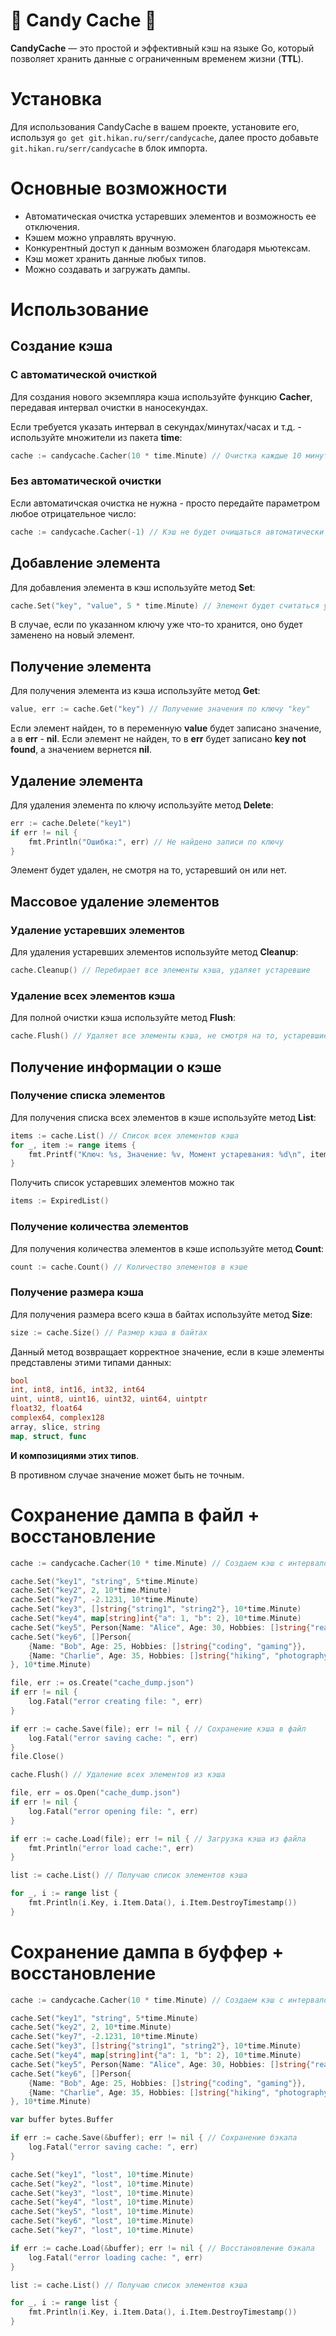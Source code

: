 # :candy: Candy Cache :candy:

**CandyCache** — это простой и эффективный кэш на языке Go, который позволяет хранить данные с ограниченным временем жизни (**TTL**). 

# Установка

Для использования CandyCache в вашем проекте, установите его, используя ```go get git.hikan.ru/serr/candycache```, далее просто добавьте ```git.hikan.ru/serr/candycache``` в блок импорта.

# Основные возможности

- Автоматическая очистка устаревших элементов и возможность ее отключения.
- Кэшем можно управлять вручную.
- Конкурентный доступ к данным возможен благодаря мьютексам.
- Кэш может хранить данные любых типов.
- Можно создавать и загружать дампы.

# Использование

## Создание кэша

### С автоматической очисткой

Для создания нового экземпляра кэша используйте функцию **Cacher**, передавая интервал очистки в наносекундах.

Если требуется указать интервал в секундах/минутах/часах и т.д. - используйте множители из пакета **time**:
```go
cache := candycache.Cacher(10 * time.Minute) // Очистка каждые 10 минут
```

### Без автоматической очистки

Если автоматичская очистка не нужна - просто передайте параметром любое отрицательное число:

```go
cache := candycache.Cacher(-1) // Кэш не будет очищаться автоматически
```

## Добавление элемента

Для добавления элемента в кэш используйте метод **Set**:
```go
cache.Set("key", "value", 5 * time.Minute) // Элемент будет считаться устаревшим через 5 минут
```
В случае, если по указанном ключу уже что-то хранится, оно будет заменено на новый элемент.

## Получение элемента

Для получения элемента из кэша используйте метод **Get**:

```go
value, err := cache.Get("key") // Получение значения по ключу "key"
```
Если элемент найден, то в переменную **value** будет записано значение, а в **err** - **nil**. Если элемент не найден, то в **err** будет записано **key not found**, а значением вернется **nil**.

## Удаление элемента

Для удаления элемента по ключу используйте метод **Delete**:

```go
err := cache.Delete("key1")
if err != nil {
    fmt.Println("Ошибка:", err) // Не найдено записи по ключу
}
```

Элемент будет удален, не смотря на то, устаревший он или нет.

## Массовое удаление элементов

### Удаление устаревших элементов

Для удаления устаревших элементов используйте метод **Cleanup**:

```go
cache.Cleanup() // Перебирает все элементы кэша, удаляет устаревшие
```

### Удаление всех элементов кэша

Для полной очистки кэша используйте метод **Flush**:

```go
cache.Flush() // Удаляет все элементы кэша, не смотря на то, устаревшие они или нет
```

## Получение информации о кэше

### Получение списка элементов

Для получения списка всех элементов в кэше используйте метод **List**:

```go
items := cache.List() // Список всех элементов кэша
for _, item := range items {
    fmt.Printf("Ключ: %s, Значение: %v, Момент устаревания: %d\n", item.Key, item.Item.Data(), item.Item.DestroyTimestamp())
}
```

Получить список устаревших элементов можно так
```go
items := ExpiredList()
```

### Получение количества элементов

Для получения количества элементов в кэше используйте метод **Count**:

```go
count := cache.Count() // Количество элементов в кэше
```

### Получение размера кэша

Для получения размера всего кэша в байтах используйте метод **Size**:

```go
size := cache.Size() // Размер кэша в байтах
```

Данный метод возвращает корректное значение, если в кэше элементы представлены этими типами данных:

```go
bool
int, int8, int16, int32, int64
uint, uint8, uint16, uint32, uint64, uintptr
float32, float64
complex64, complex128
array, slice, string
map, struct, func
```

**И композициями этих типов**.

В противном случае значение может быть не точным.

# Сохранение дампа в файл + восстановление

```go
cache := candycache.Cacher(10 * time.Minute) // Создаем кэш с интервалом очистки 10 минут

cache.Set("key1", "string", 5*time.Minute)
cache.Set("key2", 2, 10*time.Minute)
cache.Set("key7", -2.1231, 10*time.Minute)
cache.Set("key3", []string{"string1", "string2"}, 10*time.Minute)
cache.Set("key4", map[string]int{"a": 1, "b": 2}, 10*time.Minute)
cache.Set("key5", Person{Name: "Alice", Age: 30, Hobbies: []string{"reading", "swimming"}}, 10*time.Minute)
cache.Set("key6", []Person{
    {Name: "Bob", Age: 25, Hobbies: []string{"coding", "gaming"}},
    {Name: "Charlie", Age: 35, Hobbies: []string{"hiking", "photography"}},
}, 10*time.Minute)

file, err := os.Create("cache_dump.json")
if err != nil {
    log.Fatal("error creating file: ", err)
}

if err := cache.Save(file); err != nil { // Сохранение кэша в файл
    log.Fatal("error saving cache: ", err)
}
file.Close()

cache.Flush() // Удаление всех элементов из кэша

file, err = os.Open("cache_dump.json")
if err != nil {
    log.Fatal("error opening file: ", err)
}

if err := cache.Load(file); err != nil { // Загрузка кэша из файла
    fmt.Println("error load cache:", err)
}

list := cache.List() // Получаю список элементов кэша

for _, i := range list {
    fmt.Println(i.Key, i.Item.Data(), i.Item.DestroyTimestamp())
}
```

# Сохранение дампа в буффер + восстановление

```go
cache := candycache.Cacher(10 * time.Minute) // Создаем кэш с интервалом очистки 10 минут

cache.Set("key1", "string", 5*time.Minute)
cache.Set("key2", 2, 10*time.Minute)
cache.Set("key7", -2.1231, 10*time.Minute)
cache.Set("key3", []string{"string1", "string2"}, 10*time.Minute)
cache.Set("key4", map[string]int{"a": 1, "b": 2}, 10*time.Minute)
cache.Set("key5", Person{Name: "Alice", Age: 30, Hobbies: []string{"reading", "swimming"}}, 10*time.Minute)
cache.Set("key6", []Person{
    {Name: "Bob", Age: 25, Hobbies: []string{"coding", "gaming"}},
    {Name: "Charlie", Age: 35, Hobbies: []string{"hiking", "photography"}},
}, 10*time.Minute)

var buffer bytes.Buffer

if err := cache.Save(&buffer); err != nil { // Сохранение бэкапа
    log.Fatal("error saving cache: ", err)
}

cache.Set("key1", "lost", 10*time.Minute)
cache.Set("key2", "lost", 10*time.Minute)
cache.Set("key3", "lost", 10*time.Minute)
cache.Set("key4", "lost", 10*time.Minute)
cache.Set("key5", "lost", 10*time.Minute)
cache.Set("key6", "lost", 10*time.Minute)
cache.Set("key7", "lost", 10*time.Minute)

if err := cache.Load(&buffer); err != nil { // Восстановление бэкапа
    log.Fatal("error loading cache: ", err)
}

list := cache.List() // Получаю список элементов кэша

for _, i := range list {
    fmt.Println(i.Key, i.Item.Data(), i.Item.DestroyTimestamp())
}
```